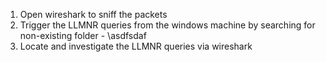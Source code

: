 1. Open wireshark to sniff the packets
2. Trigger the LLMNR queries from the windows machine by searching for non-existing folder - \\asdfsdaf
3. Locate and investigate the LLMNR queries via wireshark